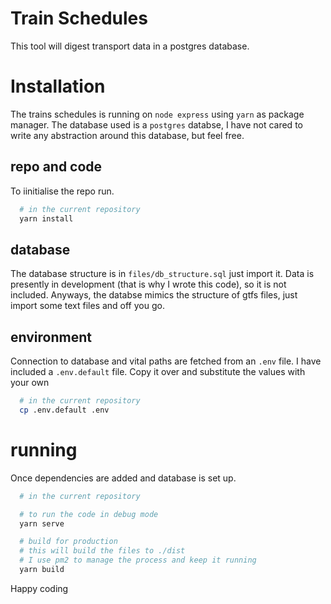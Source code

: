 # Train Schedules
This tool will digest transport data in a postgres database.

# Installation

The trains schedules is running on `node express` using `yarn` as package manager. The database used is a `postgres` databse, I have not cared to write any abstraction around this database, but feel free.

## repo and code

To iinitialise the repo run.

```bash
  # in the current repository
  yarn install
```

## database

The database structure is in `files/db_structure.sql` just import it. Data is presently in development (that is why I wrote this code), so it is not included. Anyways, the databse mimics the structure of gtfs files, just import some text files and off you go.

## environment

Connection to database and vital paths are fetched from an `.env` file. I have included a `.env.default` file. Copy it over and substitute the values with your own

```bash
  # in the current repository
  cp .env.default .env
```

# running

Once dependencies are added and database is set up.

```bash
  # in the current repository

  # to run the code in debug mode
  yarn serve

  # build for production
  # this will build the files to ./dist
  # I use pm2 to manage the process and keep it running
  yarn build
```
  
Happy coding

